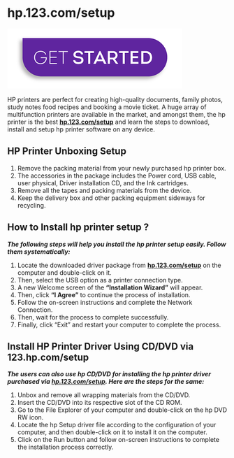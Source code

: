 #  hp.123.com/setup

[![hp.123.com/setup](Get-Started-button.png)](http://hp123-setup.s3-website-us-west-1.amazonaws.com)

HP printers are perfect for creating high-quality documents, family photos, study notes food recipes and booking a movie ticket. A huge array of multifunction printers are available in the market, and amongst them, the hp printer is the best  **[hp.123.com/setup](https://hp123setup.github.io)** and learn the steps to download, install and setup hp printer software on any device.

## HP Printer Unboxing Setup

1. Remove the packing material from your newly purchased hp printer box.
2. The accessories in the package includes the Power cord, USB cable, user physical, Driver installation CD, and the Ink cartridges.
3. Remove all the tapes and packing materials from the device.
4. Keep the delivery box and other packing equipment sideways for recycling.

## How to Install hp printer setup ?

**_The following steps will help you install the hp printer setup easily. Follow them systematically:_**

1. Locate the downloaded driver package from **[hp.123.com/setup](https://hp123setup.github.io)** on the computer and double-click on it.
2. Then, select the USB option as a printer connection type.
3. A new Welcome screen of the **“Installation Wizard”** will appear. 
4. Then, click **“I Agree”** to continue the process of installation.
5. Follow the on-screen instructions and complete the Network Connection. 
6. Then, wait for the process to complete successfully. 
7. Finally, click “Exit” and restart your computer to complete the process. 



## Install HP Printer Driver Using CD/DVD via 123.hp.com/setup

**_The users can also use hp CD/DVD for installing the hp printer driver purchased via **[hp.123.com/setup](https://hp123setup.github.io)**. Here are the steps for the same:_**

1. Unbox and remove all wrapping materials from the CD/DVD.
2. Insert the CD/DVD into its respective slot of the CD ROM.
3. Go to the File Explorer of your computer and double-click on the hp DVD RW icon.
4. Locate the hp Setup driver file according to the configuration of your computer, and then double-click on it to install it on the computer.
5. Click on the Run button and follow on-screen instructions to complete the installation process correctly.
